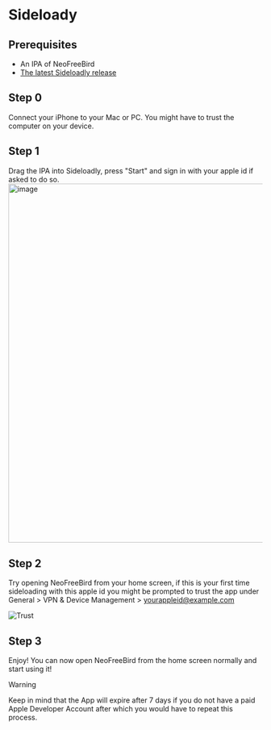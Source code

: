 # Sideloady

## Prerequisites 
- An IPA of NeoFreeBird
- [The latest Sideloadly release](https://sideloadly.io/#download)

## Step 0
Connect your iPhone to your Mac or PC. You might have to trust the computer on your device.

## Step 1
Drag the IPA into Sideloadly, press "Start" and sign in with your apple id if asked to do so.
<img width="712" alt="image" src="https://github.com/user-attachments/assets/fb14d0dd-da20-463f-b2d7-3392809bc325" />

## Step 2
Try opening NeoFreeBird from your home screen, if this is your first time sideloading with this apple id you might be prompted to trust the app under General > VPN & Device Management > yourappleid@example.com 

![Trust](https://github.com/user-attachments/assets/7a9a0414-1ab3-4588-8743-6e03a6e60db7)

## Step 3
Enjoy! You can now open NeoFreeBird from the home screen normally and start using it!

> [!WARNING]
> Keep in mind that the App will expire after 7 days if you do not have a paid Apple Developer Account after which you would have to repeat this process.
